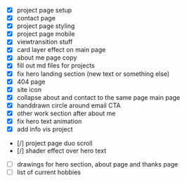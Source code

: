 - [x] project page setup
- [x] contact page
- [x] project page styling
- [x] project page mobile
- [x] viewtransition stuff
- [x] card layer effect on main page
- [x] about me page copy
- [x] fill out md files for projects
- [x] fix hero landing section (new text or something else)
- [x] 404 page
- [x] site icon
- [x] collapse about and contact to the same page main page
- [x] handdrawn circle around email CTA
- [x] other work section after about me
- [x] fix hero text animation
- [x] add info vis project
- [/] project page duo scroll
- [/] shader effect over hero text
- [ ] drawings for hero section, about page and thanks page
- [ ] list of current hobbies

